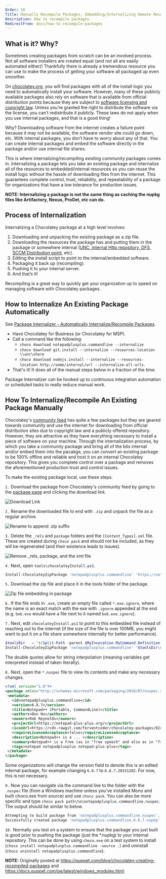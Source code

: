 ```yaml
---
Order: 10
Title: Manually Recompile Packages, Embedding/Internalizing Remote Resources
Description: How to recompile packages
RedirectFrom: docs/how-to-recompile-packages
---
```


## What is it? Why?

Sometimes creating packages from scratch can be an involved process. Not all software installers are created equal (and not all are easily automated either)! Thankfully there is already a tremendous resource you can use to make the process of getting your software all packaged up even smoother.

On [chocolatey.org](https://chocolatey.org), you will find packages with all of the install logic you need to automatically install your software. However, many of these publicly available packages also rely on software that is available from official distribution points because they are subject to [software licensing and copyright law](https://en.wikipedia.org/wiki/Software_license). Unless you’re granted the right to distribute the software via the license, you can’t redistribute it publicly. These laws do not apply when you use internal packages, and that is a good thing!

Why? Downloading software from the internet creates a failure point because it may not be available, the software vendor site could go down, etc. With internal packages, you don’t have to worry about any of that. You can create internal packages and embed the software directly in the package and/or use internal file shares.

This is where internalizing/recompiling existing community packages comes in. Internalizing a package lets you take an existing package and internalize all of the resources to embedded/internal resources so you can reuse the install logic without the hassle of downloading files from the internet. This guarantees complete control, trust, reliability, and repeatability of a package for organizations that have a low tolerance for production issues.

**NOTE: Internalizing a package is not the same thing as caching the nupkg files like Artifactory, Nexus, ProGet, etc can do.**

## Process of Internalization

Internalizing a Chocolatey package at a high level involves:

 1. Downloading and unpacking the existing package as a zip file.
 1. Downloading the resources the package has and putting them in the package or somewhere internal ([UNC, internal Http repository, DFS](../features/free/how-to-host-feed), [SCCM Distribution point](../features/free/infrastructure-automation), etc).
 1. Editing the install script to point to the internal/embedded software.
 1. Packaging it back up (recompiling).
 1. Pushing it to your internal server.
 1. And that’s it!

Recompiling is a great way to quickly get your organization up to speed on managing software with Chocolatey packages.

## How to Internalize An Existing Package Automatically

See [Package Internalizer - Automatically Internalize/Recompile Packages](../features/paid/automatically-recompile-packages).

 * Have Chocolatey for Business (or Chocolatey for MSP).
 * Call a command like the following:
    * `choco download notepadplusplus.commandline --internalize`
    * `choco download git.install --internalize --resources-location \\unc\share`
    * `choco download nodejs.install --internalize --resources-location http://some/internal/url --internalize-all-urls`.
 * That's it! It does all of the manual steps below in a fraction of the time.

Package Internalizer can be hooked up to continuous integration automation or scheduled tasks to really reduce manual work.


## How To Internalize/Recompile An Existing Package Manually

Chocolatey's [community feed](https://chocolatey.org/packages) has quite a few packages but they are geared towards community and use the internet for downloading from official distribution sites due to copyright law and a publicly offered repository. However, they are attractive as they have everything necessary to install a piece of software on your machine. Through the internalization process, by which you take a community package and bring all of the bits internal and/or embed them into the pacakge, you can convert an existing package to be 100% offline and reliable and host it on an internal Chocolatey repository. This gives you complete control over a package and removes the aforementioned production trust and control issues.

To make the existing package local, use these steps.

`1.` Download the package from Chocolatey's community feed by going to the [package page](https://chocolatey.org/packages/notepadplusplus.commandline) and clicking the download link.

![Download Link](/assets/images/recompile/choco_npp_download.png)

`2.` Rename the downloaded file to end with `.zip` and unpack the file as a regular archive.

![Rename to append .zip suffix](/assets/images/recompile/choco_rename_nupkg_zip.png)

`3.` Delete the `_rels` and `package` folders and the `[Content_Types].xml` file. These are created during `choco pack` and should not be included, as they will be regenerated (and their existence leads to issues).

![Remove _rels, package, and the xml file](/assets/images/recompile/choco_delete_pkg_files.png)

`4.` Next, open `tools\chocolateyInstall.ps1`.

~~~powershell
Install-ChocolateyZipPackage 'notepadplusplus.commandline' 'https://notepad-plus-plus.org/repository/6.x/6.8.7/npp.6.8.7.bin.zip' "$(Split-Path -parent $MyInvocation.MyCommand.Definition)"
~~~

`5.` Download the zip file and place it in the tools folder of the package.

![Zip file embedding in package](/assets/images/recompile/choco_download_zip.png)

`6.` If the file ends in `.exe`, create an empty file called `*.exe.ignore`, where the name is an exact match with the exe with `.ignore` appended at the end (e.g. `bob.exe` would have a file next to it named `bob.exe.ignore`).

`7.` Next, edit `chocolateyInstall.ps1` to point to this embedded file instead of reaching out to the internet (if the size of the file is over 100MB, you might want to put it on a file share somewhere internally for better performance).

~~~powershell
$toolsDir   = "$(Split-Path -parent $MyInvocation.MyCommand.Definition)"
Install-ChocolateyZipPackage 'notepadplusplus.commandline' "$toolsDir\npp.6.8.7.bin.zip" "$toolsDir"
~~~

The double quotes allow for string interpolation (meaning variables get interpreted instead of taken literally).

`8.` Next, open the `*.nuspec` file to view its contents and make any necessary changes.

~~~xml
<?xml version="1.0"?>
<package xmlns="http://schemas.microsoft.com/packaging/2010/07/nuspec.xsd">
 <metadata>
   <id>notepadplusplus.commandline</id>
   <version>6.8.7</version>
   <title>Notepad++ (Portable, CommandLine)</title>
   <authors>Don Ho</authors>
   <owners>Rob Reynolds</owners>
   <projectUrl>https://notepad-plus-plus.org/</projectUrl>
   <iconUrl>https://cdn.rawgit.com/ferventcoder/chocolatey-packages/02c21bebe5abb495a56747cbb9b4b5415c933fc0/icons/notepadplusplus.png</iconUrl>
   <requireLicenseAcceptance>false</requireLicenseAcceptance>
   <description>Notepad++ is a ... </description>
   <summary>Notepad++ is a free (as in "free speech" and also as in "free beer") source code editor and Notepad replacement that supports several languages. </summary>
   <tags>notepad notepadplusplus notepad-plus-plus</tags>
 </metadata>
</package>
~~~

Some organizations will change the version field to denote this is an edited internal package, for example changing `6.8.7` to `6.8.7.20151202`. For now, this is not necessary.

`9.` Now you can navigate via the command line to the folder with the `.nuspec` file (from a Windows machine unless you've installed Mono and built choco.exe from source) and use `choco pack`. You can also be more specific and type `choco pack path\to\notepadplusplus.commandline.nuspec`. The output should be similar to below.

~~~sh
Attempting to build package from 'notepadplusplus.commandline.nuspec'.
Successfully created package 'notepadplusplus.commandline.6.8.7.nupkg'
~~~

`10.` Normally you test on a system to ensure that the package you just built is good prior to pushing the package (just the *.nupkg) to your internal repository. This can be done by using `choco.exe` on a test system to install (`choco install notepadplusplus.commandline -source .`) and uninstall (`choco uninstall notepadplusplus.commandline`).

**NOTE:** Originally posted at https://puppet.com/blog/chocolatey-creating-recompiled-packages and https://docs.puppet.com/pe/latest/windows_modules.html
